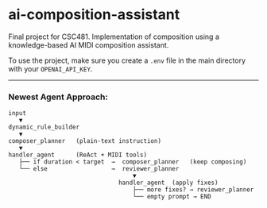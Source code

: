 # ai-composition-assistant

Final project for CSC481. Implementation of composition using a knowledge-based AI MIDI composition assistant.

To use the project, make sure you create a `.env` file in the main directory with your `OPENAI_API_KEY`.

---

### Newest Agent Approach:
```
input
   ▼
dynamic_rule_builder
   ▼
composer_planner   (plain-text instruction)
   ▼
handler_agent      (ReAct + MIDI tools)
   ├── if duration < target  →  composer_planner   (keep composing)
   └── else                  →  reviewer_planner
                                   ▼
                               handler_agent  (apply fixes)
                                   ├── more fixes? → reviewer_planner
                                   └── empty prompt → END
```

